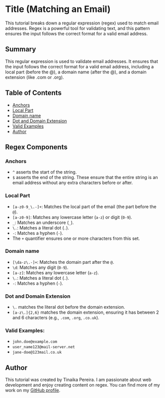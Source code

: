 # Title (Matching an Email)

This tutorial breaks down a regular expression (regex) used to match email addresses. Regex is a powerful tool for validating text, and this pattern ensures the input follows the correct format for a valid email address.


## Summary

This regular expression is used to validate email addresses. It ensures that the input follows the correct format for a valid email address, including a local part (before the @), a domain name (after the @), and a domain extension (like .com or .org).

## Table of Contents

- [Anchors](#anchors)
- [Local Part](#LocalPart)
- [Domain name](#Domainname)
- [Dot and Domain Extension](#DotandDomainExtension)
- [Valid Examples](#ValidExamples)
- [Author](#Author)



## Regex Components

### Anchors
 - `^` asserts the start of the string.
 - `$` asserts the end of the string.
   These ensure that the entire string is an email address without any extra characters before or after.

### Local Part
  - `[a-z0-9_\.-]+`: Matches the local part of the email (the part before the `@`).
  - `[a-z0-9]`: Matches any lowercase letter (`a-z`) or digit (`0-9`).
  - `_`: Matches an underscore (`_`).
  - `\.`: Matches a literal dot (`.`).
  - `-`: Matches a hyphen (`-`).
  - The `+` quantifier ensures one or more characters from this set.

### Domain name
   - `[\da-z\.-]+`: Matches the domain part after the `@`.
   - `\d`: Matches any digit (`0-9`).
   - `[a-z]`: Matches any lowercase letter (`a-z`).
   - `\.`: Matches a literal dot (`.`).
   - `-`: Matches a hyphen (`-`).

### Dot and Domain Extension
 - `\.` matches the literal dot before the domain extension.
 - `[a-z\.]{2,6}` matches the domain extension, ensuring it has between 2 and 6 characters (e.g., `.com`, `.org`, `.co.uk`).


### Valid Examples:

- `john.doe@example.com`
- `user_name123@mail-server.net`
- `jane-doe@123mail.co.uk`

## Author

This tutorial was created by Tinaika Pereira. I am passionate about web development and enjoy creating content on regex. You can find more of my work on my [GitHub profile](https://github.com/Tinaika19).

